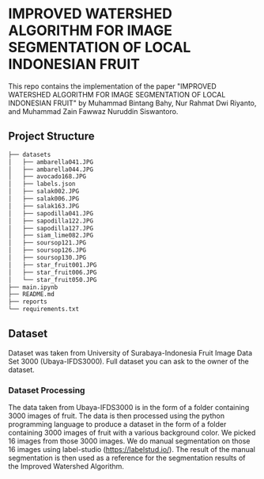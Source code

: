# IMPROVED WATERSHED ALGORITHM FOR IMAGE SEGMENTATION OF LOCAL INDONESIAN FRUIT
This repo contains the implementation of the paper "IMPROVED WATERSHED ALGORITHM FOR IMAGE SEGMENTATION OF LOCAL INDONESIAN FRUIT" by Muhammad Bintang Bahy, Nur Rahmat Dwi Riyanto, and Muhammad Zain Fawwaz Nuruddin Siswantoro.

## Project Structure
```bash
├── datasets
│   ├── ambarella041.JPG
│   ├── ambarella044.JPG
│   ├── avocado168.JPG
│   ├── labels.json
│   ├── salak002.JPG
│   ├── salak006.JPG
│   ├── salak163.JPG
│   ├── sapodilla041.JPG
│   ├── sapodilla122.JPG
│   ├── sapodilla127.JPG
│   ├── siam_lime082.JPG
│   ├── soursop121.JPG
│   ├── soursop126.JPG
│   ├── soursop130.JPG
│   ├── star_fruit001.JPG
│   ├── star_fruit006.JPG
│   └── star_fruit050.JPG
├── main.ipynb
├── README.md
├── reports
└── requirements.txt
```

## Dataset
Dataset was taken from University of Surabaya-Indonesia Fruit Image Data Set 3000 (Ubaya-IFDS3000). Full dataset you can ask to the owner of the dataset.

### Dataset Processing
The data taken from Ubaya-IFDS3000 is in the form of a folder containing 3000 images of fruit. The data is then processed using the python programming language to produce a dataset in the form of a folder containing 3000 images of fruit with a various background color. We picked 16 images from those 3000 images. We do manual segmentation on those 16 images using label-studio (https://labelstud.io/). The result of the manual segmentation is then used as a reference for the segmentation results of the Improved Watershed Algorithm.